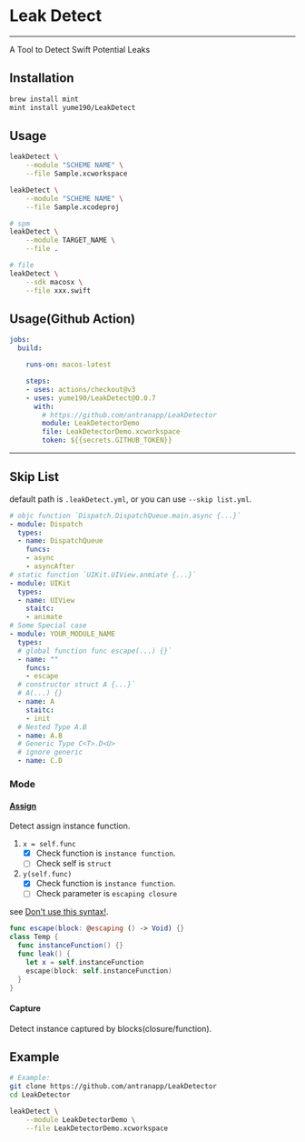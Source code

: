 # Leak Detect

---

A Tool to Detect Swift Potential Leaks

## Installation

``` bash
brew install mint
mint install yume190/LeakDetect
```

## Usage

``` bash
leakDetect \
    --module "SCHEME NAME" \
    --file Sample.xcworkspace

leakDetect \
    --module "SCHEME NAME" \
    --file Sample.xcodeproj

# spm
leakDetect \
    --module TARGET_NAME \
    --file .

# file
leakDetect \
    --sdk macosx \
    --file xxx.swift
```

## Usage(Github Action)

```yaml
jobs:
  build:

    runs-on: macos-latest

    steps:
    - uses: actions/checkout@v3
    - uses: yume190/LeakDetect@0.0.7
      with:
        # https://github.com/antranapp/LeakDetector
        module: LeakDetectorDemo
        file: LeakDetectorDemo.xcworkspace
        token: ${{secrets.GITHUB_TOKEN}}
```

---

## Skip List

default path is `.leakDetect.yml`, or you can use `--skip list.yml`.

```yaml
# objc function `Dispatch.DispatchQueue.main.async {...}`
- module: Dispatch
  types:
  - name: DispatchQueue
    funcs:
    - async
    - asyncAfter
# static function `UIKit.UIView.anmiate {...}`
- module: UIKit
  types:
  - name: UIView
    staitc:
    - animate
# Some Special case
- module: YOUR_MODULE_NAME
  types:
  # global function func escape(...) {}`
  - name: ""
    funcs:
    - escape
  # constructor struct A {...}`
  # A(...) {}
  - name: A
    staitc:
    - init
  # Nested Type A.B
  - name: A.B
  # Generic Type C<T>.D<U>
  # ignore generic
  - name: C.D

```

### Mode

#### [Assign](LeakDetectKit/Assign/AssignClosureVisitor.swift)

Detect assign instance function.
1. `x = self.func`
   - [x] Check function is `instance function`.
   - [ ] Check self is `struct`

2. `y(self.func)`
   - [x] Check function is `instance function`.
   - [ ] Check parameter is `escaping closure`

see [Don't use this syntax!](https://www.youtube.com/watch?v=mzsz_Tit1HA).

```swift
func escape(block: @escaping () -> Void) {}
class Temp {
  func instanceFunction() {}
  func leak() {
    let x = self.instanceFunction
    escape(block: self.instanceFunction)
  }
}
```

#### Capture

Detect instance captured by blocks(closure/function).

## Example

```sh
# Example:
git clone https://github.com/antranapp/LeakDetector
cd LeakDetector

leakDetect \
    --module LeakDetectorDemo \
    --file LeakDetectorDemo.xcworkspace
```

